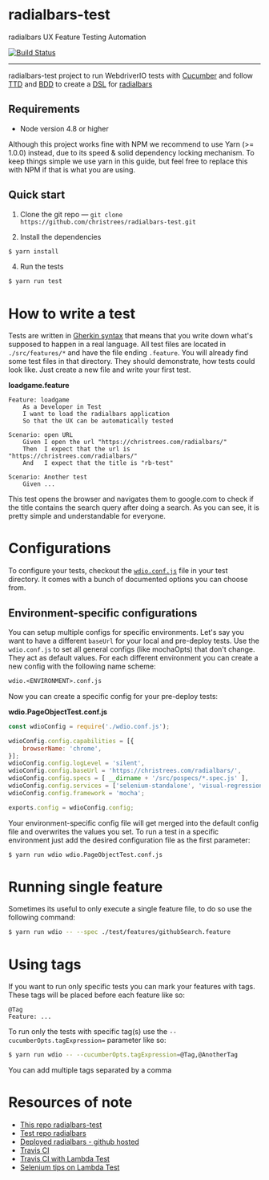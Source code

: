 # radialbars-test
radialbars UX Feature Testing Automation

[![Build Status](https://travis-ci.org/christrees/radialbars-test.svg?branch=master)](https://travis-ci.org/christrees/radialbars-test)

***

radialbars-test project to run WebdriverIO tests with [Cucumber](https://cucumber.io/) and follow [TTD](https://en.wikipedia.org/wiki/Test-driven_development) and [BDD](http://en.wikipedia.org/wiki/Behavior-driven_development) to create a [DSL](https://en.wikipedia.org/wiki/Domain-specific_language) for [radialbars](https://github.com/christrees/radialbars)

## Requirements

- Node version 4.8 or higher

Although this project works fine with NPM we recommend to use Yarn (>= 1.0.0) instead,  due to its speed & solid dependency locking mechanism. To keep things simple we use yarn in this guide, but feel free to replace this with NPM if that is what you are using.

## Quick start

1. Clone the git repo — `git clone https://github.com/christrees/radialbars-test.git`

2. Install the dependencies 

```sh
$ yarn install
```

4. Run the tests

```sh
$ yarn run test
```


# How to write a test

Tests are written in [Gherkin syntax](https://cucumber.io/docs/reference)
that means that you write down what's supposed to happen in a real language. All test files are located in
`./src/features/*` and have the file ending `.feature`. You will already find some test files in that
directory. They should demonstrate, how tests could look like. Just create a new file and write your first
test.

__loadgame.feature__
```gherkin
Feature: loadgame
    As a Developer in Test
    I want to load the radialbars application
    So that the UX can be automatically tested

Scenario: open URL
    Given I open the url "https://christrees.com/radialbars/"
    Then  I expect that the url is "https://christrees.com/radialbars/"
    And   I expect that the title is "rb-test"

Scenario: Another test
    Given ...

```

This test opens the browser and navigates them to google.com to check if the title contains the search
query after doing a search. As you can see, it is pretty simple and understandable for everyone.

# Configurations

To configure your tests, checkout the [`wdio.conf.js`](https://github.com/webdriverio/cucumber-boilerplate/blob/master/wdio.conf.js) file in your test directory. It comes with a bunch of documented options you can choose from.

## Environment-specific configurations

You can setup multiple configs for specific environments. Let's say you want to have a different `baseUrl` for
your local and pre-deploy tests. Use the `wdio.conf.js` to set all general configs (like mochaOpts) that don't change.
They act as default values. For each different environment you can create a new config with the following name
scheme:

```txt
wdio.<ENVIRONMENT>.conf.js
```

Now you can create a specific config for your pre-deploy tests:

__wdio.PageObjectTest.conf.js__
```js
const wdioConfig = require('./wdio.conf.js');

wdioConfig.config.capabilities = [{
    browserName: 'chrome',
}];
wdioConfig.config.logLevel = 'silent',
wdioConfig.config.baseUrl = 'https://christrees.com/radialbars/',
wdioConfig.config.specs = [ __dirname + '/src/pospecs/*.spec.js' ],
wdioConfig.config.services = ['selenium-standalone', 'visual-regression'];
wdioConfig.config.framework = 'mocha';

exports.config = wdioConfig.config;
```

Your environment-specific config file will get merged into the default config file and overwrites the values you set.
To run a test in a specific environment just add the desired configuration file as the first parameter:

```sh
$ yarn run wdio wdio.PageObjectTest.conf.js
```

# Running single feature
Sometimes its useful to only execute a single feature file, to do so use the following command:

```sh
$ yarn run wdio -- --spec ./test/features/githubSearch.feature
```


# Using tags

If you want to run only specific tests you can mark your features with tags. These tags will be placed before each feature like so:

```gherkin
@Tag
Feature: ...
```

To run only the tests with specific tag(s) use the `--cucumberOpts.tagExpression=` parameter like so:

```sh
$ yarn run wdio -- --cucumberOpts.tagExpression=@Tag,@AnotherTag
```

You can add multiple tags separated by a comma

# Resources of note

- [This repo radialbars-test](https://github.com/christrees/radialbars-test)
- [Test repo radialbars](https://github.com/christrees/radialbars)
- [Deployed radialbars - github hosted](https://christrees.com/radialbars/)
- [Travis CI](https://travis-ci.org/)
- [Travis CI with Lambda Test](https://www.lambdatest.com/support/docs/travis-ci-with-lambdatest/)
- [Selenium tips on Lambda Test](https://www.lambdatest.com/blog/tips-for-test-automation-with-selenium/)

